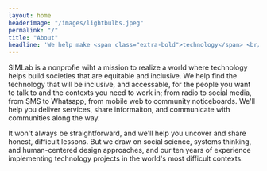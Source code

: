 ```yaml
---
layout: home
headerimage: "/images/lightbulbs.jpeg"
permalink: "/"
title: "About"
headline: 'We help make <span class="extra-bold">technology</span> <br/>work for <span class="extra-bold">everyone<span>'
---
```

SIMLab is a nonprofie wiht a mission to realize a world where technology helps build societies that are equitable and inclusive. We help find the technology that will be inclusive, and accessable, for the people you want to talk to and the contexts you need to work in; from radio to social media, from SMS to Whatsapp, from mobile web to community noticeboards. We'll help you deliver services, share informaiton, and communicate with communities along the way.

It won't always be straightforward, and we'll help you uncover and share honest, difficult lessons. But we draw on social science, systems thinking, and human-centered design approaches, and our ten years of experience implementing technology projects in the world's most difficult contexts.